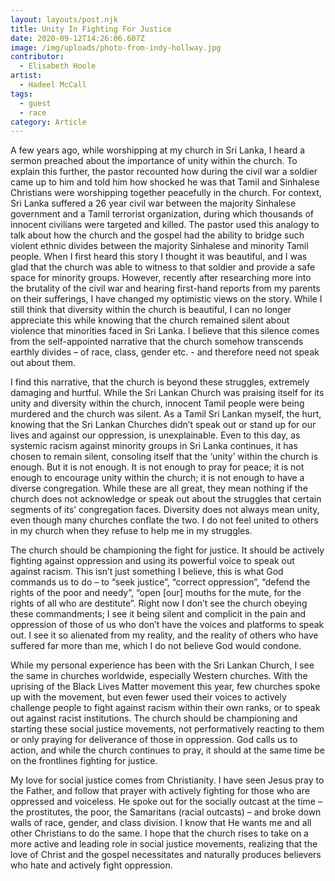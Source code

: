 ```yaml
---
layout: layouts/post.njk
title: Unity In Fighting For Justice
date: 2020-09-12T14:26:06.607Z
image: /img/uploads/photo-from-indy-hollway.jpg
contributor:
  - Elisabeth Hoole
artist:
  - Hadeel McCall
tags:
  - guest
  - race
category: Article
---
```

A few years ago, while worshipping at my church in Sri Lanka, I heard a sermon preached about the importance of unity within the church. To explain this further, the pastor recounted how during the civil war a soldier came up to him and told him how shocked he was that Tamil and Sinhalese Christians were worshipping together peacefully in the church. For context, Sri Lanka suffered a 26 year civil war between the majority Sinhalese government and a Tamil terrorist organization, during which thousands of innocent civilians were targeted and killed. The pastor used this analogy to talk about how the church and the gospel had the ability to bridge such violent ethnic divides between the majority Sinhalese and minority Tamil people. When I first heard this story I thought it was beautiful, and I was glad that the church was able to witness to that soldier and provide a safe space for minority groups. However, recently after researching more into the brutality of the civil war and hearing first-hand reports from my parents on their sufferings, I have changed my optimistic views on the story. While I still think that diversity within the church is beautiful, I can no longer appreciate this while knowing that the church remained silent about violence that minorities faced in Sri Lanka. I believe that this silence comes from the self-appointed narrative that the church somehow transcends earthly divides – of race, class, gender etc. - and therefore need not speak out about them.

I find this narrative, that the church is beyond these struggles, extremely damaging and hurtful. While the Sri Lankan Church was praising itself for its unity and diversity within the church, innocent Tamil people were being murdered and the church was silent. As a Tamil Sri Lankan myself, the hurt, knowing that the Sri Lankan Churches didn’t speak out or stand up for our lives and against our oppression, is unexplainable. Even to this day, as systemic racism against minority groups in Sri Lanka continues, it has chosen to remain silent, consoling itself that the ‘unity’ within the church is enough. But it is not enough. It is not enough to pray for peace; it is not enough to encourage unity within the church; it is not enough to have a diverse congregation. While these are all great, they mean nothing if the church does not acknowledge or speak out about the struggles that certain segments of its’ congregation faces. Diversity does not always mean unity, even though many churches conflate the two. I do not feel united to others in my church when they refuse to help me in my struggles.

The church should be championing the fight for justice. It should be actively fighting against oppression and using its powerful voice to speak out against racism. This isn’t just something I believe, this is what God commands us to do – to “seek justice”, “correct oppression”, “defend the rights of the poor and needy”, “open \[our] mouths for the mute, for the rights of all who are destitute”. Right now I don’t see the church obeying these commandments; I see it being silent and complicit in the pain and oppression of those of us who don’t have the voices and platforms to speak out. I see it so alienated from my reality, and the reality of others who have suffered far more than me, which I do not believe God would condone.

While my personal experience has been with the Sri Lankan Church, I see the same in churches worldwide, especially Western churches. With the uprising of the Black Lives Matter movement this year, few churches spoke up with the movement, but even fewer used their voices to actively challenge people to fight against racism within their own ranks, or to speak out against racist institutions. The church should be championing and starting these social justice movements, not performatively reacting to them or only praying for deliverance of those in oppression. God calls us to action, and while the church continues to pray, it should at the same time be on the frontlines fighting for justice.

My love for social justice comes from Christianity. I have seen Jesus pray to the Father, and follow that prayer with actively fighting for those who are oppressed and voiceless. He spoke out for the socially outcast at the time – the prostitutes, the poor, the Samaritans (racial outcasts) – and broke down walls of race, gender, and class division. I know that He wants me and all other Christians to do the same. I hope that the church rises to take on a more active and leading role in social justice movements, realizing that the love of Christ and the gospel necessitates and naturally produces believers who hate and actively fight oppression.